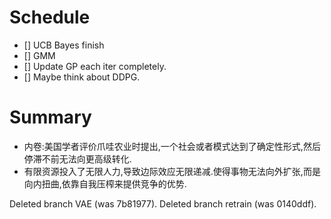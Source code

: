 # Schedule

- [] UCB Bayes finish
- [] GMM
- [] Update GP each iter completely.
- [] Maybe think about DDPG.

# Summary
- 内卷:美国学者评价爪哇农业时提出,一个社会或者模式达到了确定性形式,然后停滞不前无法向更高级转化.
- 有限资源投入了无限人力,导致边际效应无限递减.使得事物无法向外扩张,而是向内扭曲,依靠自我压榨来提供竞争的优势.










Deleted branch VAE (was 7b81977).
Deleted branch retrain (was 0140ddf).
